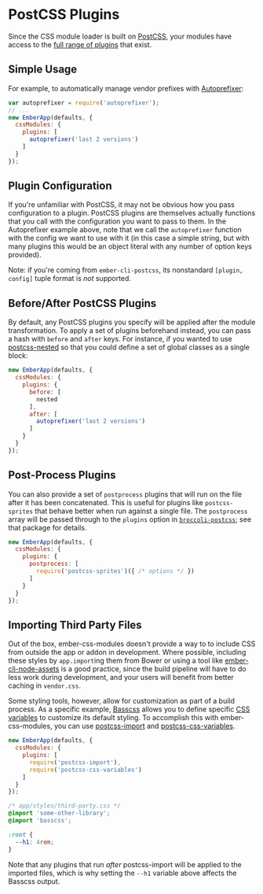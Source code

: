 # PostCSS Plugins

Since the CSS module loader is built on [PostCSS](https://github.com/postcss/postcss), your modules have access to the [full range of plugins](http://postcss.parts/) that exist.

## Simple Usage

For example, to automatically manage vendor prefixes with [Autoprefixer](https://github.com/postcss/autoprefixer):

```js
var autoprefixer = require('autoprefixer');
// ...
new EmberApp(defaults, {
  cssModules: {
    plugins: [
      autoprefixer('last 2 versions')
    ]
  }
});
```

## Plugin Configuration

If you're unfamiliar with PostCSS, it may not be obvious how you pass configuration to a plugin. PostCSS plugins are themselves actually functions that you call with the configuration you want to pass to them. In the Autoprefixer example above, note that we call the `autoprefixer` function with the config we want to use with it (in this case a simple string, but with many plugins this would be an object literal with any number of option keys provided).

Note: if you're coming from `ember-cli-postcss`, its nonstandard `[plugin, config]` tuple format is _not_ supported.

## Before/After PostCSS Plugins

By default, any PostCSS plugins you specify will be applied after the module transformation. To apply a set of plugins beforehand instead, you can pass a hash with `before` and `after` keys. For instance, if you wanted to use [postcss-nested](https://github.com/postcss/postcss-nested) so that you could define a set of global classes as a single block:

```js
new EmberApp(defaults, {
  cssModules: {
    plugins: {
      before: [
        nested
      ],
      after: [
        autoprefixer('last 2 versions')
      ]
    }
  }
});
```

## Post-Process Plugins

You can also provide a set of `postprocess` plugins that will run on the file after it has been concatenated.  This is useful for plugins like `postcss-sprites` that behave better when run against a single file. The `postprocess` array will be passed through to the `plugins` option in [`broccoli-postcss`](https://github.com/jeffjewiss/broccoli-postcss#broccolipostcsstree-options); see that package for details.

```javascript
new EmberApp(defaults, {
  cssModules: {
    plugins: {
      postprocess: [
        require('postcss-sprites')({ /* options */ })
      ]
    }
  }
});
```

## Importing Third Party Files

Out of the box, ember-css-modules doesn't provide a way to to include CSS from outside the app or addon in development. Where possible, including these styles by `app.import`ing them from Bower or using a tool like [ember-cli-node-assets](https://github.com/dfreeman/ember-cli-node-assets) is a good practice, since the build pipeline will have to do less work during development, and your users will benefit from better caching in `vendor.css`.

Some styling tools, however, allow for customization as part of a build process. As a specific example, [Basscss](http://www.basscss.com/) allows you to define specific [CSS variables](https://developer.mozilla.org/en-US/docs/Web/CSS/Using_CSS_variables) to customize its default styling. To accomplish this with ember-css-modules, you can use [postcss-import](https://github.com/postcss/postcss-import) and [postcss-css-variables](https://github.com/MadLittleMods/postcss-css-variables).

```js
new EmberApp(defaults, {
  cssModules: {
    plugins: [
      require('postcss-import'),
      require('postcss-css-variables')
    ]
  }
});
```

```css
/* app/styles/third-party.css */
@import 'some-other-library';
@import 'basscss';

:root {
  --h1: 4rem;
}
```

Note that any plugins that run _after_ postcss-import will be applied to the imported files, which is why setting the `--h1` variable above affects the Basscss output.
